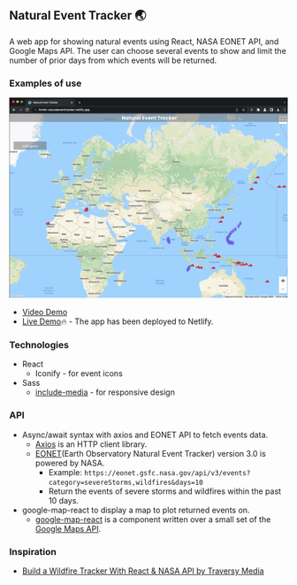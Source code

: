 ## Natural Event Tracker 🌏
A web app for showing natural events using React, NASA EONET API, and Google Maps API. The user can choose several events to show and limit the number of prior days from which events will be returned.

### Examples of use
<p align="center">
  <img src="./NET.gif" alt="NET" />
</p>

* [Video Demo](https://youtu.be/EHqpn9Xm5ZY)
* [Live Demo](https://hrmtk-naturaleventtracker.netlify.app)🔥 - The app has been deployed to Netlify.

### Technologies
* React
  * Iconify - for event icons
* Sass
  * [include-media](https://raw.githubusercontent.com/eduardoboucas/include-media/master/dist/_include-media.scss) - for responsive design

### API
* Async/await syntax with axios and EONET API to fetch events data.
  * [Axios](https://axios-http.com) is an HTTP client library.
  * [EONET](https://eonet.gsfc.nasa.gov/docs/v3)(Earth Observatory Natural Event Tracker) version 3.0 is powered by NASA.
    * Example: `https://eonet.gsfc.nasa.gov/api/v3/events?category=severeStorms,wildfires&days=10`  
    * Return the events of severe storms and wildfires within the past 10 days.
* google-map-react to display a map to plot returned events on.
  * [google-map-react](https://www.npmjs.com/package/google-map-react) is a component written over a small set of the [Google Maps API](https://developers.google.com/maps/documentation/javascript/overview).

### Inspiration
* [Build a Wildfire Tracker With React & NASA API by Traversy Media](https://youtu.be/ontX4zfVqK8)